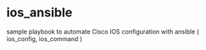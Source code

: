 # ios_ansible
sample playbook to automate Cisco IOS configuration with ansible ( ios_config, ios_command )
